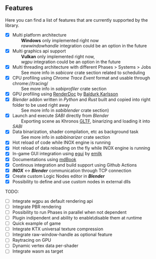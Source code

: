 ## Features

Here you can find a list of features that are currently supported by the library.

- [x] Multi platform architecture \
      &emsp;&emsp;**Windows** only implemented right now \
      &emsp;&emsp;_rawwindowhandle_ integration could be an option in the future
- [x] Multi graphics api support \
      &emsp;&emsp;**Vulkan** only implemented right now, \
      &emsp;&emsp;_wgpu_ integration could be an option in the future
- [x] Multi threading architecture with different Phases > Systems > Jobs \
      &emsp;&emsp;See more info in _sabicore_ crate section related to scheduling
- [x] CPU profiling using _Chrome Trace Event_ format and usable through chrome://tracing/ \
      &emsp;&emsp;See more info in _sabiprofiler_ crate section
- [x] GPU profiling using [RenderDoc](https://renderdoc.org/) by [Baldurk Karlsson](https://twitter.com/baldurk)
- [x] _Blender_ addon written in _Python_ and _Rust_ built and copied into right folder to be used right away \
      &emsp;&emsp;See more info in _sabiblender_ crate section)
- [x] Launch and execute _SABI_ directly from _Blender_ \
      &emsp;&emsp;Exporting scene as Khronos [GLTF](https://www.khronos.org/gltf/), binarizing and loading it into _SABI_
- [x] Data binarization, shader compilation, etc as background task \
      &emsp;&emsp;See more info in _sabibinarizer_ crate section
- [x] Hot reload of code while INOX engine is running 
- [x] Hot reload of data reloading on the fly while INOX engine is running  
- [x] In-game GUI integration using [egui](https://github.com/emilk/egui) by [emilk](https://twitter.com/ernerfeldt)
- [x] Documentations using [mdBook](https://rust-lang.github.io/mdBook/)
- [x] Continous integration and build support using Github Actions 
- [x] _**INOX**_ <-> _**Blender**_ communication through TCP connection
- [x] Create custom Logic Nodes editor in _**Blender**_
- [x] Possibility to define and use custom nodes in external dlls

TODO:
- [ ] Integrate wgpu as default rendering api
- [ ] Integrate PBR rendering
- [ ] Possibility to run Phases in parallel when not dependent
- [ ] Plugin indipendent and ability to enable\disable them at runtime
- [ ] Quick example of game 
- [ ] Integrate KTX universal texture compression
- [ ] Integrate raw-window-handle as optional feature
- [ ] Raytracing on GPU
- [ ] Dynamic vertex data per-shader
- [ ] Integrate wasm as target

